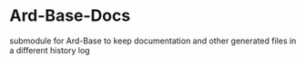# Ard-Base-Docs
submodule for Ard-Base to keep documentation and other generated files in a different history log
